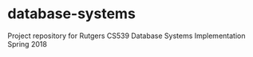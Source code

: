 # database-systems
Project repository for Rutgers CS539 Database Systems Implementation Spring 2018
